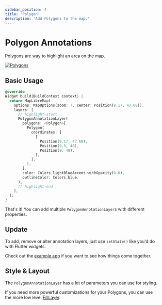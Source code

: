 ```yaml
---
sidebar_position: 4
title: 'Polygon'
description: 'Add Polygons to the map.'
---
```


# Polygon Annotations

Polygons are way to highlight an area on the map.

<a href="/demo/#/annotations/polygon">
<img src="/img/annotations/annotations-polygon.jpg" 
     alt="Polygons" />
</a>

## Basic Usage

```dart
@override
Widget build(BuildContext context) {
  return MapLibreMap(
    options: MapOptions(zoom: 7, center: Position(9.17, 47.68)),
    layers: [
      // highlight-start
      PolygonAnnotationLayer(
        polygons: <Polygon>[
          Polygon(
            coordinates: [
              [
                Position(9.17, 47.68),
                Position(9.5, 48),
                Position(9, 48),
              ],
            ],
          ),
        ],
        color: Colors.lightBlueAccent.withOpacity(0.6),
        outlineColor: Colors.blue,
      ),
      // highlight-end
    ],
  );
}
```

That's it! You can add multiple `PolygonAnnotationLayer`s with different
properties.

## Update

To add, remove or alter annotation layers, just use `setState()` like you'd do
with Flutter widgets.

Check out
the [example app](https://github.com/josxha/flutter-maplibre/blob/main/example/lib/annotations_polygon_page.dart)
if you want to see how things come together.

## Style & Layout

The `PolygonAnnotationLayer` has a lot of parameters you can use for styling.

If you need more powerful customizations for your Polygons, you can use the more
low level [FillLayer](../layers/fill-layer).
